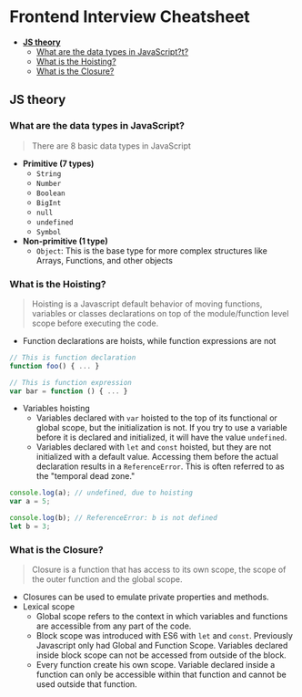 # Frontend Interview Cheatsheet

- [**JS theory**](#js-theory)
  * [What are the data types in JavaScript?t?](#describe-the-data-types-available-in-javascript)
  * [What is the Hoisting?](#what-is-the-hoisting)
  * [What is the Closure?](#what-is-the-closure)



## JS theory

### What are the data types in JavaScript?

> There are 8 basic data types in JavaScript

- **Primitive (7 types)**
  - `String`
  - `Number`
  - `Boolean`
  - `BigInt`
  - `null`
  - `undefined`
  - `Symbol`
- **Non-primitive (1 type)**
  - `Object`: This is the base type for more complex structures like Arrays, Functions, and other objects

### What is the Hoisting?

> Hoisting is a Javascript default behavior of moving functions, variables or classes declarations on top of the module/function level scope before executing the code.

- Function declarations are hoists, while function expressions are not

```js
// This is function declaration
function foo() { ... }

// This is function expression
var bar = function () { ... }
```

- Variables hoisting
  - Variables declared with `var` hoisted to the top of its functional or global scope, but the initialization is not. If you try to use a variable before it is declared and initialized, it will have the value `undefined`.
  - Variables declared with `let` and `const` hoisted, but they are not initialized with a default value. Accessing them before the actual declaration results in a `ReferenceError`. This is often referred to as the "temporal dead zone."

```js
console.log(a); // undefined, due to hoisting
var a = 5;

console.log(b); // ReferenceError: b is not defined
let b = 3;
```

### What is the Closure?

>  Closure is a function that has access to its own scope, the scope of the outer function and the global scope.

- Closures can be used to emulate private properties and methods.
- Lexical scope
  - Global scope refers to the context in which variables and functions are accessible from any part of the code.
  - Block scope was introduced with ES6 with `let` and `const`. Previously Javascript only had Global and Function Scope. Variables declared inside block scope can not be accessed from outside of the block.
  - Every function create his own scope. Variable declared inside a function can only be accessible within that function and cannot be used outside that function.


```
```





